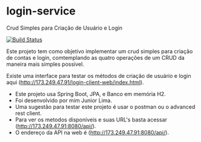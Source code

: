 # login-service
Crud Simples para Criação de Usuário e Login

[![Build Status](https://travis-ci.org/josealbertorodriguesjunior/login-service.svg?branch=master)](https://travis-ci.org/josealbertorodriguesjunior/login-service)

Este projeto tem como objetivo implementar um crud simples para criação de contas e login, comtemplando as quatro operações de um CRUD da maneira mais simples possível.

Existe uma interface para testar os métodos de criação de usuário e login aqui (http://173.249.47.91/login-client-web/index.html).

- Este projeto usa Spring Boot, JPA, e Banco em memória H2.
- Foi desenvolvido por mim Junior Lima.
- Uma sugestão para testar este projeto é usar o postman ou o advanced rest client.
- Para ver os metodos disponíveis e suas URL's basta acessar (http://173.249.47.91:8080/api/).
- O endereço da API na web é (http://173.249.47.91:8080/api/).
